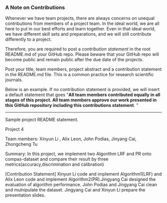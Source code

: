 ### A Note on Contributions

Whenever we have team projects, there are always concerns on unequal contributions from members of a project team. In the ideal world, we are all here to put in our best efforts and learn together. Even in that ideal world, we have different skill sets and preparations, and we will still contribute differently to a project. 

Therefore, you are required to post a *contribution statement* in the root README.md of your GitHub repo. Please beware that your GitHub repo will become public and remain public after the due date of the projects. 

Post your title, team members, project abstract and a contribution statement in the README.md file.  This is a common practice for research scientific journals. 

Below is an example. If no contribution statement is provided, we will insert a default statement that goes "**All team members contributed equally in all stages of this project. All team members approve our work presented in this GitHub repository including this contributions statement**. "

---
Sample project README statement.

Project 4

Team members: Xinyun Li , Alix Leon, John Podias, Jinyang Cai, Zhongcheng Tu

Summary: In this project, we implement two Algorithm LRF and PR onto compas-dataset and compare their result by three metrics(accuracy,discrimination and calibration)

[Contribution Statement] Xinyun Li code and implement Algorithm1(LRF) and Alix Leon code and implement Algorithm2(PR).Jingyang Cai designed the evaluation of algorithm performance. John Podias and Jingyang Cai clean and mulnipulate the dataset. Jingyang Cai and Xinyun Li prepare the presentation slides.
